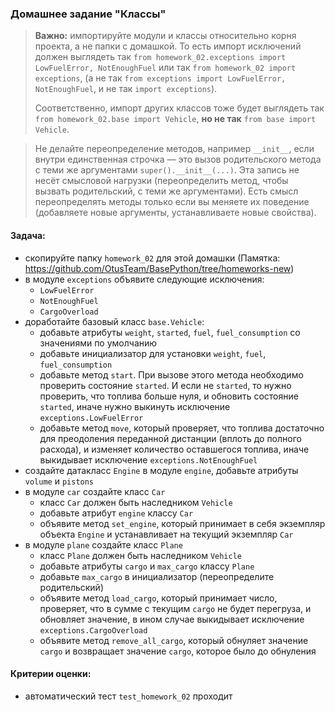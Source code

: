 ### Домашнее задание "Классы"

> **Важно:** импортируйте модули и классы относительно корня проекта, а не папки с домашкой. 
> То есть импорт исключений должен выглядеть так `from homework_02.exceptions import LowFuelError, NotEnoughFuel` 
> или так `from homework_02 import exceptions`,
> (а не так `from exceptions import LowFuelError, NotEnoughFuel`, и не так `import exceptions`).
> 
> Соответственно, импорт других классов тоже будет выглядеть так `from homework_02.base import Vehicle`, 
> **но не так** `from base import Vehicle`.

> Не делайте переопределение методов, например `__init__`, если внутри единственная строчка — это вызов родительского метода с теми же аргументами `super().__init__(...)`. Эта запись не несёт смысловой нагрузки (переопределить метод, чтобы вызвать родительский, с теми же аргументами). 
> Есть смысл переопределять методы только если вы меняете их поведение (добавляете новые аргументы, устанавливаете новые свойства).

#### Задача:
- скопируйте папку `homework_02` для этой домашки (Памятка: https://github.com/OtusTeam/BasePython/tree/homeworks-new)
- в модуле `exceptions` объявите следующие исключения:
    - `LowFuelError`
    - `NotEnoughFuel`
    - `CargoOverload`
- доработайте базовый класс `base.Vehicle`:
    - добавьте атрибуты `weight`, `started`, `fuel`, `fuel_consumption` со значениями по умолчанию
    - добавьте инициализатор для установки `weight`, `fuel`, `fuel_consumption`
    - добавьте метод `start`. При вызове этого метода необходимо проверить состояние `started`.
      И если не `started`, то нужно проверить, что топлива больше нуля, 
      и обновить состояние `started`, иначе нужно выкинуть исключение `exceptions.LowFuelError`
    - добавьте метод `move`, который проверяет, 
      что топлива достаточно для преодоления переданной дистанции (вплоть до полного расхода), 
      и изменяет количество оставшегося топлива, иначе выкидывает исключение `exceptions.NotEnoughFuel`
- создайте датакласс `Engine` в модуле `engine`, добавьте атрибуты `volume` и `pistons`
- в модуле `car` создайте класс `Car`
    - класс `Car` должен быть наследником `Vehicle`
    - добавьте атрибут `engine` классу `Car`
    - объявите метод `set_engine`, который принимает в себя экземпляр объекта `Engine` и устанавливает на текущий экземпляр `Car`
- в модуле `plane` создайте класс `Plane`
    - класс `Plane` должен быть наследником `Vehicle`
    - добавьте атрибуты `cargo` и `max_cargo` классу `Plane`
    - добавьте `max_cargo` в инициализатор (переопределите родительский)
    - объявите метод `load_cargo`, который принимает число, проверяет, что в сумме с текущим `cargo` не будет перегруза, и обновляет значение, в ином случае выкидывает исключение `exceptions.CargoOverload`
    - объявите метод `remove_all_cargo`, который обнуляет значение `cargo` и возвращает значение `cargo`, которое было до обнуления
#### Критерии оценки:
- автоматический тест `test_homework_02` проходит
